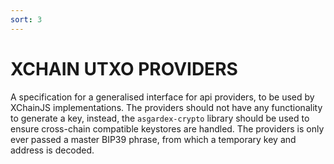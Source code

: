 ```yaml
---
sort: 3
---
```


# XCHAIN UTXO PROVIDERS

A specification for a generalised interface for api providers, to be used by XChainJS implementations. The providers should not have any functionality to generate a key, instead, the `asgardex-crypto` library should be used to ensure cross-chain compatible keystores are handled. The providers is only ever passed a master BIP39 phrase, from which a temporary key and address is decoded.


